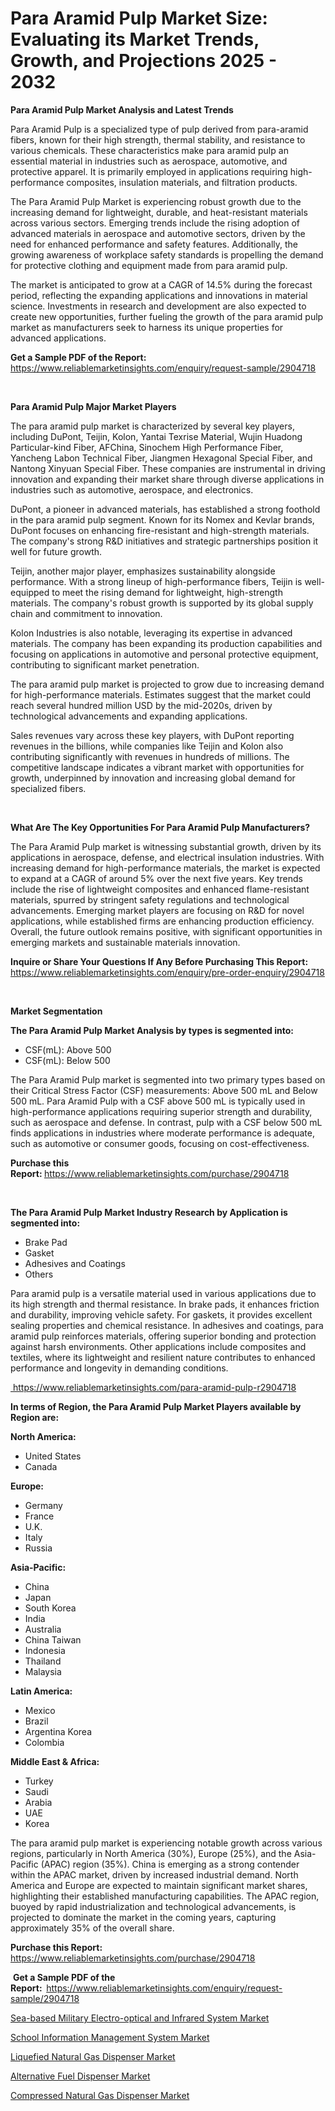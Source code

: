 <p><h1>Para Aramid Pulp Market Size: Evaluating its Market Trends, Growth, and Projections 2025 - 2032</h1></p><p><strong>Para Aramid Pulp Market Analysis and Latest Trends</strong></p>
<p><p>Para Aramid Pulp is a specialized type of pulp derived from para-aramid fibers, known for their high strength, thermal stability, and resistance to various chemicals. These characteristics make para aramid pulp an essential material in industries such as aerospace, automotive, and protective apparel. It is primarily employed in applications requiring high-performance composites, insulation materials, and filtration products.</p><p>The Para Aramid Pulp Market is experiencing robust growth due to the increasing demand for lightweight, durable, and heat-resistant materials across various sectors. Emerging trends include the rising adoption of advanced materials in aerospace and automotive sectors, driven by the need for enhanced performance and safety features. Additionally, the growing awareness of workplace safety standards is propelling the demand for protective clothing and equipment made from para aramid pulp.</p><p>The market is anticipated to grow at a CAGR of 14.5% during the forecast period, reflecting the expanding applications and innovations in material science. Investments in research and development are also expected to create new opportunities, further fueling the growth of the para aramid pulp market as manufacturers seek to harness its unique properties for advanced applications.</p></p>
<p><strong>Get a Sample PDF of the Report:&nbsp;</strong> <a href="https://www.reliablemarketinsights.com/enquiry/request-sample/2904718?utm_campaign=2183&utm_medium=2&utm_source=Github&utm_content=ia&utm_term=12032025&utm_id=para-aramid-pulp">https://www.reliablemarketinsights.com/enquiry/request-sample/2904718</a></p>
<p>&nbsp;</p>
<p><strong>Para Aramid Pulp Major Market Players</strong></p>
<p><p>The para aramid pulp market is characterized by several key players, including DuPont, Teijin, Kolon, Yantai Texrise Material, Wujin Huadong Particular-kind Fiber, AFChina, Sinochem High Performance Fiber, Yancheng Labon Technical Fiber, Jiangmen Hexagonal Special Fiber, and Nantong Xinyuan Special Fiber. These companies are instrumental in driving innovation and expanding their market share through diverse applications in industries such as automotive, aerospace, and electronics.</p><p>DuPont, a pioneer in advanced materials, has established a strong foothold in the para aramid pulp segment. Known for its Nomex and Kevlar brands, DuPont focuses on enhancing fire-resistant and high-strength materials. The company's strong R&D initiatives and strategic partnerships position it well for future growth.</p><p>Teijin, another major player, emphasizes sustainability alongside performance. With a strong lineup of high-performance fibers, Teijin is well-equipped to meet the rising demand for lightweight, high-strength materials. The company's robust growth is supported by its global supply chain and commitment to innovation.</p><p>Kolon Industries is also notable, leveraging its expertise in advanced materials. The company has been expanding its production capabilities and focusing on applications in automotive and personal protective equipment, contributing to significant market penetration.</p><p>The para aramid pulp market is projected to grow due to increasing demand for high-performance materials. Estimates suggest that the market could reach several hundred million USD by the mid-2020s, driven by technological advancements and expanding applications.</p><p>Sales revenues vary across these key players, with DuPont reporting revenues in the billions, while companies like Teijin and Kolon also contributing significantly with revenues in hundreds of millions. The competitive landscape indicates a vibrant market with opportunities for growth, underpinned by innovation and increasing global demand for specialized fibers.</p></p>
<p>&nbsp;</p>
<p><strong>What Are The Key Opportunities For Para Aramid Pulp Manufacturers?</strong></p>
<p><p>The Para Aramid Pulp market is witnessing substantial growth, driven by its applications in aerospace, defense, and electrical insulation industries. With increasing demand for high-performance materials, the market is expected to expand at a CAGR of around 5% over the next five years. Key trends include the rise of lightweight composites and enhanced flame-resistant materials, spurred by stringent safety regulations and technological advancements. Emerging market players are focusing on R&D for novel applications, while established firms are enhancing production efficiency. Overall, the future outlook remains positive, with significant opportunities in emerging markets and sustainable materials innovation.</p></p>
<p><strong>Inquire or Share Your Questions If Any Before Purchasing This Report:</strong> <a href="https://www.reliablemarketinsights.com/enquiry/pre-order-enquiry/2904718?utm_campaign=2183&utm_medium=2&utm_source=Github&utm_content=ia&utm_term=12032025&utm_id=para-aramid-pulp">https://www.reliablemarketinsights.com/enquiry/pre-order-enquiry/2904718</a></p>
<p>&nbsp;</p>
<p><strong>Market Segmentation</strong></p>
<p><strong>The Para Aramid Pulp Market Analysis by types is segmented into:</strong></p>
<p><ul><li>CSF(mL): Above 500</li><li>CSF(mL): Below 500</li></ul></p>
<p><p>The Para Aramid Pulp market is segmented into two primary types based on their Critical Stress Factor (CSF) measurements: Above 500 mL and Below 500 mL. Para Aramid Pulp with a CSF above 500 mL is typically used in high-performance applications requiring superior strength and durability, such as aerospace and defense. In contrast, pulp with a CSF below 500 mL finds applications in industries where moderate performance is adequate, such as automotive or consumer goods, focusing on cost-effectiveness.</p></p>
<p><strong>Purchase this Report:&nbsp;</strong><a href="https://www.reliablemarketinsights.com/purchase/2904718?utm_campaign=2183&utm_medium=2&utm_source=Github&utm_content=ia&utm_term=12032025&utm_id=para-aramid-pulp">https://www.reliablemarketinsights.com/purchase/2904718</a></p>
<p>&nbsp;</p>
<p><strong>The Para Aramid Pulp Market Industry Research by Application is segmented into:</strong></p>
<p><ul><li>Brake Pad</li><li>Gasket</li><li>Adhesives and Coatings</li><li>Others</li></ul></p>
<p><p>Para aramid pulp is a versatile material used in various applications due to its high strength and thermal resistance. In brake pads, it enhances friction and durability, improving vehicle safety. For gaskets, it provides excellent sealing properties and chemical resistance. In adhesives and coatings, para aramid pulp reinforces materials, offering superior bonding and protection against harsh environments. Other applications include composites and textiles, where its lightweight and resilient nature contributes to enhanced performance and longevity in demanding conditions.</p></p>
<p><a href="https://www.reliablemarketinsights.com/para-aramid-pulp-r2904718?utm_campaign=2183&utm_medium=2&utm_source=Github&utm_content=ia&utm_term=12032025&utm_id=para-aramid-pulp">&nbsp;https://www.reliablemarketinsights.com/para-aramid-pulp-r2904718</a></p>
<p><strong>In terms of Region, the Para Aramid Pulp Market Players available by Region are:</strong></p>
<p>
    <p> <strong> North America: </strong>
        <ul>
            <li>United States</li>
            <li>Canada</li>
        </ul>
        </p> 
    <p> <strong> Europe: </strong>
        <ul>
            <li>Germany</li>
            <li>France</li>
            <li>U.K.</li>
            <li>Italy</li>
            <li>Russia</li>
        </ul>
        </p> 
    <p> <strong> Asia-Pacific: </strong>
        <ul>
            <li>China</li>
            <li>Japan</li>
            <li>South Korea</li>
            <li>India</li>
            <li>Australia</li>
            <li>China Taiwan</li>
            <li>Indonesia</li>
            <li>Thailand</li>
            <li>Malaysia</li>
        </ul>
        </p> 
    <p> <strong> Latin America: </strong>
        <ul>
            <li>Mexico</li>
            <li>Brazil</li>
            <li>Argentina Korea</li>
            <li>Colombia</li>
        </ul>
        </p> 
    <p> <strong> Middle East & Africa: </strong>
        <ul>
            <li>Turkey</li>
            <li>Saudi</li>
            <li>Arabia</li>
            <li>UAE</li>
            <li>Korea</li>
        </ul>
    </p>
    </p>
<p><p>The para aramid pulp market is experiencing notable growth across various regions, particularly in North America (30%), Europe (25%), and the Asia-Pacific (APAC) region (35%). China is emerging as a strong contender within the APAC market, driven by increased industrial demand. North America and Europe are expected to maintain significant market shares, highlighting their established manufacturing capabilities. The APAC region, buoyed by rapid industrialization and technological advancements, is projected to dominate the market in the coming years, capturing approximately 35% of the overall share.</p></p>
<p><strong>Purchase this Report: </strong><a href="https://www.reliablemarketinsights.com/purchase/2904718?utm_campaign=2183&utm_medium=2&utm_source=Github&utm_content=ia&utm_term=12032025&utm_id=para-aramid-pulp">https://www.reliablemarketinsights.com/purchase/2904718</a></p>
<p>&nbsp;<strong>Get a Sample PDF of the Report:&nbsp;&nbsp;</strong><a href="https://www.reliablemarketinsights.com/enquiry/request-sample/2904718?utm_campaign=2183&utm_medium=2&utm_source=Github&utm_content=ia&utm_term=12032025&utm_id=para-aramid-pulp">https://www.reliablemarketinsights.com/enquiry/request-sample/2904718</a></p>
<p><strong></strong></p>
<p><p><a href="https://github.com/mookiesville/Market-Research-Report-List-1/blob/main/sea-based-military-electro-optical-and-infrared-system-market.md?utm_campaign=2183&utm_medium=2&utm_source=Github&utm_content=ia&utm_term=12032025&utm_id=para-aramid-pulp">Sea-based Military Electro-optical and Infrared System Market</a></p><p><a href="https://github.com/marlanamarvn/Market-Research-Report-List-1/blob/main/school-information-management-system-market.md?utm_campaign=2183&utm_medium=2&utm_source=Github&utm_content=ia&utm_term=12032025&utm_id=para-aramid-pulp">School Information Management System Market</a></p><p><a href="https://github.com/ryanbell8967/Market-Research-Report-List-1/blob/main/liquefied-natural-gas-dispenser-market.md?utm_campaign=2183&utm_medium=2&utm_source=Github&utm_content=ia&utm_term=12032025&utm_id=para-aramid-pulp">Liquefied Natural Gas Dispenser Market</a></p><p><a href="https://github.com/willjis/Market-Research-Report-List-1/blob/main/alternative-fuel-dispenser-market.md?utm_campaign=2183&utm_medium=2&utm_source=Github&utm_content=ia&utm_term=12032025&utm_id=para-aramid-pulp">Alternative Fuel Dispenser Market</a></p><p><a href="https://github.com/yoshih12/Market-Research-Report-List-4/blob/main/compressed-natural-gas-dispenser-market.md?utm_campaign=2183&utm_medium=2&utm_source=Github&utm_content=ia&utm_term=12032025&utm_id=para-aramid-pulp">Compressed Natural Gas Dispenser Market</a></p></p>
